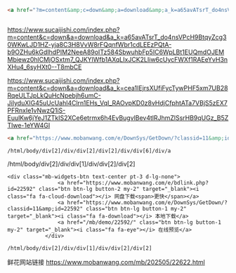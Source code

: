 





```html
<a href="?m=content&amp;c=down&amp;a=download&amp;a_k=a65avATsrT_do4nsVPcH9BtqyZcg30WKwLJD1HZ-yja8C3H8VvW8rFQqnfWbr1cdLEEzPQtA-b9OZHu6kGdIhdPIM2NeeA89oITz584SbwuhbFp5IC6WpLBt1EUQmdOJEMMbiewz0hlCMjOSxtm7_QJKYlWfb1AXqLIxJCK2LIiw6cUycFWXf1RAEeYvH3nXHu4_6syHXt0--T8mbCE" id="download" class="down_btn">点击下载</a>



```

https://www.sucaijishi.com/index.php?m=content&c=down&a=download&a_k=a65avATsrT_do4nsVPcH9BtqyZcg30WKwLJD1HZ-yja8C3H8VvW8rFQqnfWbr1cdLEEzPQtA-b9OZHu6kGdIhdPIM2NeeA89oITz584SbwuhbFp5IC6WpLBt1EUQmdOJEMMbiewz0hlCMjOSxtm7_QJKYlWfb1AXqLIxJCK2LIiw6cUycFWXf1RAEeYvH3nXHu4_6syHXt0--T8mbCE


https://www.sucaijishi.com/index.php?m=content&c=down&a=download&a_k=cea1IEjrsXUfiFycTywPHF5xm7UB28RqeULTJpLkQuHcNpebjh6umC-JiIyduXIG45uUcUahl4Clrn1EHs_VqI_RAOvpKD0z8vHdjCfphtATa7VBjS5zEX7PFRnxIe1vNwzQ1iS-EuulKw6jYeJ1ZTkIS2XCe6etrmx6h4EvBugvlBev4tlRJhmZlSsrHB9qUGz_B5ZTlwe-1eYW4GI



```html
<a href="https://www.mobanwang.com/e/DownSys/GetDown/?classid=11&amp;id=22592" class="btn btn-lg button-1 my-2" target="_blank"><i class="fa fa-download"></i> 本地下载</a>
```


```
/html/body/div[2]/div/div[2]/div[2]/div/div[6]/div/a
```

/html/body/div[2]/div/div[1]/div/div[2]/div[2]

```
<div class="mb-widgets-btn text-center pt-3 d-lg-none">
				<a href="https://www.mobanwang.com/e/bdlink.php?id=22592" class="btn btn-lg button-2 my-2" target="_blank"><i class="fa fa-cloud-download"></i> 网盘下载<span>更快</span></a>
				<a href="https://www.mobanwang.com/e/DownSys/GetDown/?classid=11&amp;id=22592" class="btn btn-lg button-1 my-2" target="_blank"><i class="fa fa-download"></i> 本地下载</a>
				<a href="/mb/demo/22592/" class="btn btn-lg button-1 my-2" target="_blank"><i class="fa fa-eye"></i> 在线预览</a>
			</div>
```

```
/html/body/div[2]/div/div[1]/div/div[2]/div[2]
```


鲜花网站链接
https://www.mobanwang.com/mb/202505/22622.html